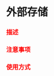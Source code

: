 # 外部存储

### <font color="red"> 描述 </font> ###





### <font color="red"> 注意事项 </font> ###






### <font color="red"> 使用方式 </font> ###